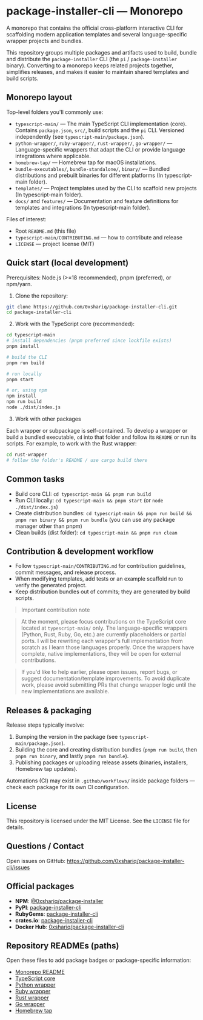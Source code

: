 # package-installer-cli — Monorepo

A monorepo that contains the official cross-platform interactive CLI for scaffolding modern application templates and several language-specific wrapper projects and bundles.

This repository groups multiple packages and artifacts used to build, bundle and distribute the `package-installer` CLI (the `pi` / `package-installer` binary). Converting to a monorepo keeps related projects together, simplifies releases, and makes it easier to maintain shared templates and build scripts.

## Monorepo layout

Top-level folders you'll commonly use:

- `typescript-main/` — The main TypeScript CLI implementation (core). Contains `package.json`, `src/`, build scripts and the `pi` CLI. Versioned independently (see `typescript-main/package.json`).
- `python-wrapper/`, `ruby-wrapper/`, `rust-wrapper/`, `go-wrapper/` — Language-specific wrappers that adapt the CLI or provide language integrations where applicable.
- `homebrew-tap/` — Homebrew tap for macOS installations.
- `bundle-executables/`, `bundle-standalone/`, `binary/` — Bundled distributions and prebuilt binaries for different platforms (In typescript-main folder).
- `templates/` — Project templates used by the CLI to scaffold new projects (In typescript-main folder).
- `docs/` and `features/` — Documentation and feature definitions for templates and integrations (In typescript-main folder).

Files of interest:

- Root `README.md` (this file)
- `typescript-main/CONTRIBUTING.md` — how to contribute and release
- `LICENSE` — project license (MIT)

## Quick start (local development)

Prerequisites: Node.js (>=18 recommended), pnpm (preferred), or npm/yarn.

1. Clone the repository:

```bash
git clone https://github.com/0xshariq/package-installer-cli.git
cd package-installer-cli
```

2. Work with the TypeScript core (recommended):

```bash
cd typescript-main
# install dependencies (pnpm preferred since lockfile exists)
pnpm install

# build the CLI
pnpm run build

# run locally
pnpm start

# or, using npm
npm install
npm run build
node ./dist/index.js
```

3. Work with other packages

Each wrapper or subpackage is self-contained. To develop a wrapper or build a bundled executable, `cd` into that folder and follow its `README` or run its scripts. For example, to work with the Rust wrapper:

```bash
cd rust-wrapper
# follow the folder's README / use cargo build there
```

## Common tasks

- Build core CLI: `cd typescript-main && pnpm run build`
- Run CLI locally: `cd typescript-main && pnpm start` (or `node ./dist/index.js`)
- Create distribution bundles: `cd typescript-main && pnpm run build && pnpm run binary && pnpm run bundle` (you can use any package manager other than pnpm)
- Clean builds (dist folder): `cd typescript-main && pnpm run clean`

## Contribution & development workflow

- Follow `typescript-main/CONTRIBUTING.md` for contribution guidelines, commit messages, and release process.
- When modifying templates, add tests or an example scaffold run to verify the generated project.
- Keep distribution bundles out of commits; they are generated by build scripts.

> Important contribution note

> At the moment, please focus contributions on the TypeScript core located at `typescript-main/` only. The language-specific wrappers (Python, Rust, Ruby, Go, etc.) are currently placeholders or partial ports. I will be rewriting each wrapper's full implementation from scratch as I learn those languages properly. Once the wrappers have complete, native implementations, they will be open for external contributions.

> If you'd like to help earlier, please open issues, report bugs, or suggest documentation/template improvements. To avoid duplicate work, please avoid submitting PRs that change wrapper logic until the new implementations are available.

## Releases & packaging

Release steps typically involve:

1. Bumping the version in the package (see `typescript-main/package.json`).
2. Building the core and creating distribution bundles (`pnpm run build`, then `pnpm run binary`, and lastly `pnpm run bundle`).
3. Publishing packages or uploading release assets (binaries, installers, Homebrew tap updates).

Automations (CI) may exist in `.github/workflows/` inside package folders — check each package for its own CI configuration.

## License

This repository is licensed under the MIT License. See the `LICENSE` file for details.

## Questions / Contact

Open issues on GitHub: https://github.com/0xshariq/package-installer-cli/issues

## Official packages

- **NPM**: [@0xshariq/package-installer](https://www.npmjs.com/package/@0xshariq/package-installer)
- **PyPI**: [package-installer-cli](https://pypi.org/project/package-installer-cli/)
- **RubyGems**: [package-installer-cli](https://rubygems.org/gems/package-installer-cli)
- **crates.io**: [package-installer-cli](https://crates.io/crates/package-installer-cli)
- **Docker Hub**: [0xshariq/package-installer-cli](https://hub.docker.com/r/0xshariq/package-installer-cli)

## Repository READMEs (paths)

Open these files to add package badges or package-specific information:

- [Monorepo README](README.md)
- [TypeScript core](typescript-main/README.md)
- [Python wrapper](python-wrapper/README.md)
- [Ruby wrapper](ruby-wrapper/README.md)
- [Rust wrapper](rust-wrapper/README.md)
- [Go wrapper](go-wrapper/README.md)
- [Homebrew tap](homebrew-tap/README.md)
